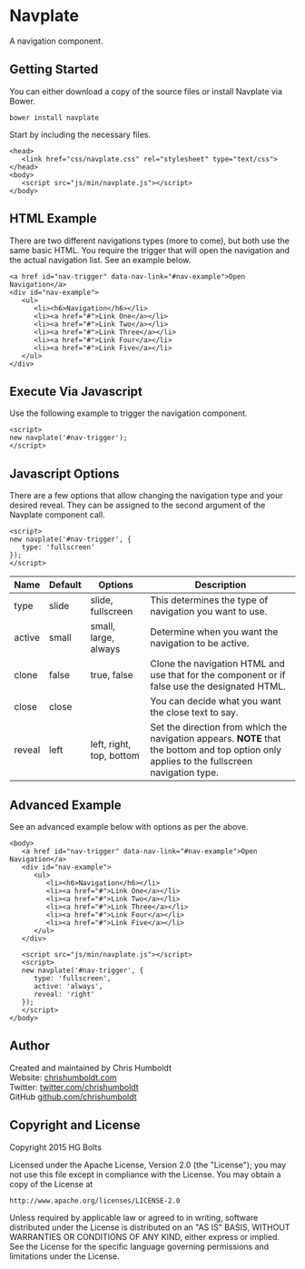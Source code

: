 # Navplate
A navigation component.

## Getting Started
You can either download a copy of the source files or install Navplate via Bower.

```
bower install navplate
```

Start by including the necessary files.

```
<head>
   <link href="css/navplate.css" rel="stylesheet" type="text/css">
</head>
<body>
   <script src="js/min/navplate.js"></script>
</body>
```

## HTML Example
There are two different navigations types (more to come), but both use the same basic HTML. You require the trigger that will open the navigation and the actual navigation list. See an example below.

```
<a href id="nav-trigger" data-nav-link="#nav-example">Open Navigation</a>
<div id="nav-example">
   <ul>
      <li><h6>Navigation</h6></li>
      <li><a href="#">Link One</a></li>
      <li><a href="#">Link Two</a></li>
      <li><a href="#">Link Three</a></li>
      <li><a href="#">Link Four</a></li>
      <li><a href="#">Link Five</a></li>
   </ul>
</div>
```

## Execute Via Javascript
Use the following example to trigger the navigation component.

```
<script>
new navplate('#nav-trigger');
</script>
```

## Javascript Options
There are a few options that allow changing the navigation type and your desired reveal. They can be assigned to the second argument of the Navplate component call.

```
<script>
new navplate('#nav-trigger', {
   type: 'fullscreen'
});
</script>
```

Name | Default | Options | Description
---- | ---- | ---- | ----
type | slide | slide, fullscreen | This determines the type of navigation you want to use.
active | small | small, large, always | Determine when you want the navigation to be active.
clone | false | true, false | Clone the navigation HTML and use that for the component or if false use the designated HTML.
close | close | | You can decide what you want the close text to say.
reveal | left | left, right, top, bottom | Set the direction from which the navigation appears. **NOTE** that the bottom and top option only applies to the fullscreen navigation type.

## Advanced Example
See an advanced example below with options as per the above.

```
<body>
   <a href id="nav-trigger" data-nav-link="#nav-example">Open Navigation</a>
   <div id="nav-example">
      <ul>
         <li><h6>Navigation</h6></li>
         <li><a href="#">Link One</a></li>
         <li><a href="#">Link Two</a></li>
         <li><a href="#">Link Three</a></li>
         <li><a href="#">Link Four</a></li>
         <li><a href="#">Link Five</a></li>
      </ul>
   </div>

   <script src="js/min/navplate.js"></script>
   <script>
   new navplate('#nav-trigger', {
      type: 'fullscreen',
      active: 'always',
      reveal: 'right'
   });
   </script>
</body>
```

## Author
Created and maintained by Chris Humboldt<br>
Website: <a href="http://chrishumboldt.com/">chrishumboldt.com</a><br>
Twitter: <a href="https://twitter.com/chrishumboldt">twitter.com/chrishumboldt</a><br>
GitHub <a href="https://github.com/chrishumboldt">github.com/chrishumboldt</a><br>

## Copyright and License
Copyright 2015 HG Bolts

Licensed under the Apache License, Version 2.0 (the "License");
you may not use this file except in compliance with the License.
You may obtain a copy of the License at

    http://www.apache.org/licenses/LICENSE-2.0

Unless required by applicable law or agreed to in writing, software
distributed under the License is distributed on an "AS IS" BASIS,
WITHOUT WARRANTIES OR CONDITIONS OF ANY KIND, either express or implied.
See the License for the specific language governing permissions and
limitations under the License.
